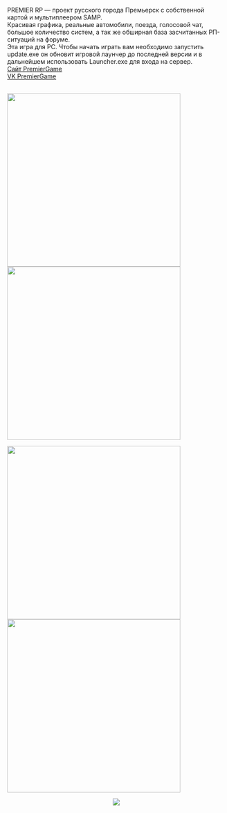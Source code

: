 ﻿PREMIER RP — проект русского города Премьерск с собственной картой и мультиплеером SAMP.<br>
Красивая графика, реальные автомобили, поезда, голосовой чат, большое количество систем, а так же обширная база засчитанных РП-ситуаций на форуме.<br>
Эта игра для PC. Чтобы начать играть вам необходимо запустить update.exe он обновит игровой лаунчер до последней версии и в дальнейшем использовать Launcher.exe для входа на сервер.<br>
[Сайт PremierGame](https://premier-game.ru)<br>
[VK PremierGame](https://vk.com/premier_game)<br><br>
<p float="left">
  <img src="https://sun9-13.userapi.com/impg/sIbC9-qPDgwEoFHKB7PmQ2MPP9fFaAojdsKJQg/Z6aeqE15RbM.jpg?size=1000x592&quality=96&sign=447a209fd9133f870f94800678ba0fb0&type=album" width="400" />
  <img src="https://sun9-4.userapi.com/impg/Dq6c4OJ_nrNSvBsUOdzxhGpQ4JMlJ3jp60zRkQ/uSjnpBNnzx8.jpg?size=1000x592&quality=96&sign=c9177a2b2d760452ff69c1633436cee6&type=album" width="400" /> 
</p>
<p float="left">
  <img src="https://sun9-68.userapi.com/impg/K0Ha4oJ97Zx-bz8oldOxs04bYv_7TH9oLLbzRw/WlSdeQ_upW4.jpg?size=1000x592&quality=96&sign=ca8c33b5ebcf144a00c013988fb8de24&type=album" width="400" />
  <img src="https://sun9-42.userapi.com/impg/NnDnIWd-_fjnm5QdVm4w15aOsu4W-_I2-4YbyQ/oiO1tQlSsqs.jpg?size=1000x592&quality=96&sign=8d6059c13dc9528e82ebdacfc82abbaf&type=album" width="400" /> 
</p>
<p align="center">
  <img src="https://sun9-58.userapi.com/impg/UsSYl-zhPehY9fGNSZ49KwsAvRTqYZ8oH0b4rQ/1tWgh-9irG8.jpg?size=600x250&quality=96&sign=0dc6e2a17c83056f71774a09f7e432a6&type=album" />
</p>